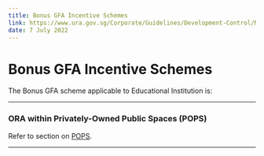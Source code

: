 ```yaml
---
title: Bonus GFA Incentive Schemes
link: https://www.ura.gov.sg/Corporate/Guidelines/Development-Control/Non-Residential/EI/GFA-Incentive-Schemes
date: 7 July 2022
---
```


# Bonus GFA Incentive Schemes



The Bonus GFA scheme applicable to Educational Institution is:



---



### ORA within Privately-Owned Public Spaces (POPS)



Refer to section on [POPS](https://www.ura.gov.sg/Corporate/Guidelines/Development-Control/gross-floor-area/GFA/Privately-OwnedPublicSpacesPOPS).



---




